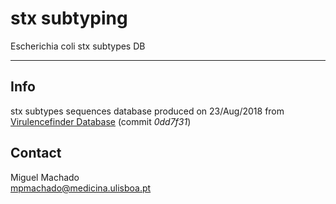 # stx subtyping

Escherichia coli stx subtypes DB

---

## Info

stx subtypes sequences database produced on 23/Aug/2018 from [Virulencefinder Database](https://bitbucket.org/genomicepidemiology/virulencefinder_db) (commit _0dd7f31_)

## Contact

Miguel Machado  
<mpmachado@medicina.ulisboa.pt>

